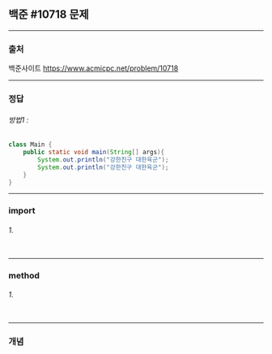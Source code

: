 ## 백준 #10718 문제

---

### 출처

백준사이트
<https://www.acmicpc.net/problem/10718>

---

### 정답

###### 방법1 :

```java
class Main {
	public static void main(String[] args){
		System.out.println("강한친구 대한육군");
		System.out.println("강한친구 대한육군");
	}
}
```

---

### import

###### 1.

```java

```

---

### method

###### 1.

```java

```

---

### 개념
